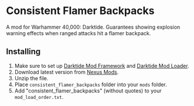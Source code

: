 # Consistent Flamer Backpacks
A mod for Warhammer 40,000: Darktide. Guarantees showing explosion warning effects when ranged attacks hit a flamer backpack.

## Installing
1. Make sure to set up [Darktide Mod Framework](https://www.nexusmods.com/warhammer40kdarktide/mods/8) and [Darktide Mod Loader](https://www.nexusmods.com/warhammer40kdarktide/mods/19).
2. Download latest version from [Nexus Mods](https://www.nexusmods.com/warhammer40kdarktide/mods/425/).
3. Unzip the file.
4. Place `consistent_flamer_backpacks` folder into your `mods` folder.
5. Add "consistent_flamer_backpacks" (without quotes) to your `mod_load_order.txt`.
